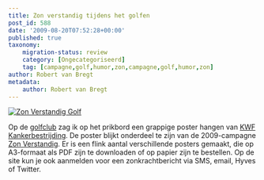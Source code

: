 ```yaml
---
title: Zon verstandig tijdens het golfen
post_id: 588
date: '2009-08-20T07:52:28+00:00'
published: true
taxonomy:
    migration-status: review
    category: [Ongecategoriseerd]
    tag: [campagne,golf,humor,zon,campagne,golf,humor,zon]
author: Robert van Bregt
metadata:
    author: Robert van Bregt
---
```

[![Zon Verstandig Golf](/wp-content/uploads/2009/08/zon-verstandig-golf.jpg "Zon Verstandig Golf")](http://www.zonverstandig.nl/)

Op de [golfclub](http://www.golfclubcromstrijen.nl) zag ik op het prikbord een grappige poster hangen van [KWF Kankerbestrijding](http://www.kwfkankerbestrijding.nl). De poster blijkt onderdeel te zijn van de 2009-campagne [Zon Verstandig](http://www.zonverstandig.nl/). Er is een flink aantal verschillende posters gemaakt, die op A3-formaat als PDF zijn te downloaden of op papier zijn te bestellen. Op de site kun je ook aanmelden voor een zonkrachtbericht via SMS, email, Hyves of Twitter.